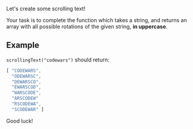 Let's create some scrolling text!

Your task is to complete the function which takes a string, and returns an array with all possible rotations of the given string, **in uppercase**.


## Example

`scrollingText("codewars")` should return:
```javascript
[ "CODEWARS",
  "ODEWARSC",
  "DEWARSCO",
  "EWARSCOD",
  "WARSCODE",
  "ARSCODEW"
  "RSCODEWA",
  "SCODEWAR" ]
```

Good luck!